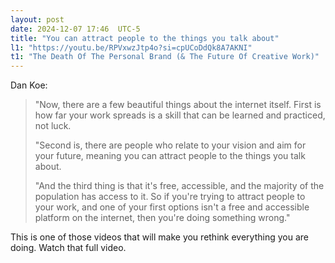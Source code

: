 ```yaml
---
layout: post
date: 2024-12-07 17:46  UTC-5
title: "You can attract people to the things you talk about"
l1: "https://youtu.be/RPVxwzJtp4o?si=cpUCoDdQk8A7AKNI"
t1: "The Death Of The Personal Brand (& The Future Of Creative Work)"
---
```


Dan Koe:

> "Now, there are a few beautiful things about the internet itself. First is how far your work spreads is a skill that can be learned and practiced, not luck.
>
> "Second is, there are people who relate to your vision and aim for your future, meaning you can attract people to the things you talk about.
>
> "And the third thing is that it's free, accessible, and the majority of the population has access to it. So if you're trying to attract people to your work, and one of your first options isn't a free and accessible platform on the internet, then you're doing something wrong."

This is one of those videos that will make you rethink everything you are doing. Watch that full video.